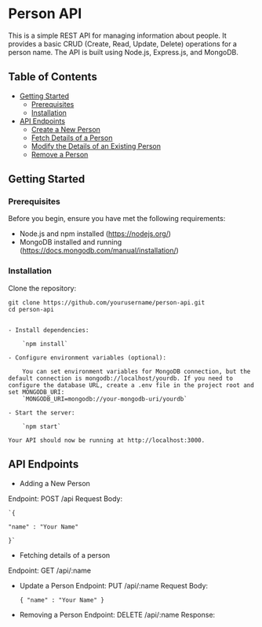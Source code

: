 # Person API

This is a simple REST API for managing information about people. It provides a basic CRUD (Create, Read, Update, Delete) operations for a person name. The API is built using Node.js, Express.js, and MongoDB.

## Table of Contents

- [Getting Started](#getting-started)
  - [Prerequisites](#prerequisites)
  - [Installation](#installation)
- [API Endpoints](#api-endpoints)
  - [Create a New Person](#create-a-new-person)
  - [Fetch Details of a Person](#fetch-details-of-a-person)
  - [Modify the Details of an Existing Person](#modify-the-details-of-an-existing-person)
  - [Remove a Person](#remove-a-person)

## Getting Started

### Prerequisites

Before you begin, ensure you have met the following requirements:

- Node.js and npm installed (https://nodejs.org/)
- MongoDB installed and running (https://docs.mongodb.com/manual/installation/)

### Installation

Clone the repository:

    git clone https://github.com/yourusername/person-api.git
    cd person-api


    - Install dependencies:

        `npm install`

    - Configure environment variables (optional):

        You can set environment variables for MongoDB connection, but the default connection is mongodb://localhost/yourdb. If you need to configure the database URL, create a .env file in the project root and set MONGODB_URI:
        `MONGODB_URI=mongodb://your-mongodb-uri/yourdb`

    - Start the server:

        `npm start`

    Your API should now be running at http://localhost:3000.

## API Endpoints

- Adding a New Person

Endpoint: POST /api
Request Body:

    `{

    "name" : "Your Name"

    }`

- Fetching details of a person

Endpoint: GET /api/:name

- Update a Person
  Endpoint: PUT /api/:name
  Request Body:

  `{
"name" : "Your Name"
}`

- Removing a Person
  Endpoint: DELETE /api/:name
  Response:
